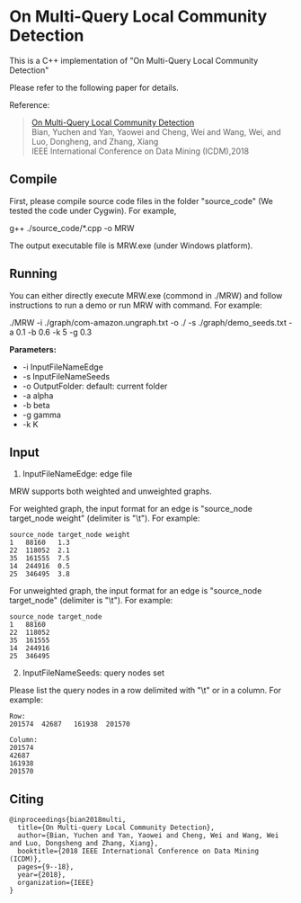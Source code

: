 # On Multi-Query Local Community Detection
This is a C++ implementation of "On Multi-Query Local Community Detection"

Please refer to the following paper for details.

Reference:
> [On Multi-Query Local Community Detection](https://sites.psu.edu/yuchenbian/files/2019/03/MWC-ICDM17-15jsd2s.pdf)<br>
> Bian, Yuchen and Yan, Yaowei and Cheng, Wei and Wang, Wei, and Luo, Dongheng, and Zhang, Xiang<br>
> IEEE International Conference on Data Mining (ICDM),2018

## Compile
First, please compile source code files in the folder "source_code" (We tested the code under Cygwin). For example, 

g++ ./source_code/*.cpp -o MRW


The output executable file is MRW.exe (under Windows platform).


## Running
You can either directly execute MRW.exe (commond in ./MRW) and follow instructions to run a demo or run MRW with command. For example:

./MRW -i ./graph/com-amazon.ungraph.txt -o ./ -s ./graph/demo_seeds.txt -a 0.1 -b 0.6 -k 5 -g 0.3

**Parameters:**

* -i InputFileNameEdge
* -s InputFileNameSeeds
* -o OutputFolder: default: current folder
* -a alpha
* -b beta
* -g gamma
* -k K


## Input

1. InputFileNameEdge: edge file

MRW supports both weighted and unweighted graphs.

For weighted graph, the input format for an edge is "source_node	target_node	weight" (delimiter is "\t"). For example:

	source_node	target_node	weight
	1	88160	1.3
	22	118052	2.1
	35	161555	7.5
	14	244916	0.5
	25	346495	3.8

For unweighted graph, the input format for an edge is "source_node	target_node" (delimiter is "\t"). For example:

	source_node	target_node
	1	88160
	22	118052
	35	161555
	14	244916
	25	346495

2. InputFileNameSeeds: query nodes set

Please list the query nodes in a row delimited with "\t" or in a column. For example:

	Row: 
	201574	42687	161938	201570

	Column:
	201574
	42687
	161938
	201570

## Citing

	@inproceedings{bian2018multi,
	  title={On Multi-query Local Community Detection},
	  author={Bian, Yuchen and Yan, Yaowei and Cheng, Wei and Wang, Wei and Luo, Dongsheng and Zhang, Xiang},
	  booktitle={2018 IEEE International Conference on Data Mining (ICDM)},
	  pages={9--18},
	  year={2018},
	  organization={IEEE}
	}

